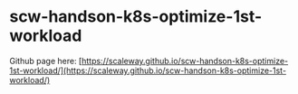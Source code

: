 scw-handson-k8s-optimize-1st-workload
=====================================

Github page here: [https://scaleway.github.io/scw-handson-k8s-optimize-1st-workload/](https://scaleway.github.io/scw-handson-k8s-optimize-1st-workload/)
